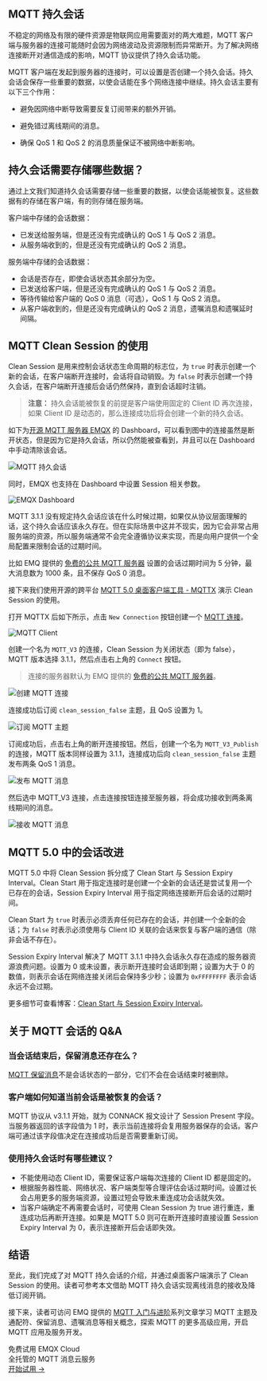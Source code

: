 ## MQTT 持久会话

不稳定的网络及有限的硬件资源是物联网应用需要面对的两大难题，MQTT 客户端与服务器的连接可能随时会因为网络波动及资源限制而异常断开。为了解决网络连接断开对通信造成的影响，MQTT 协议提供了持久会话功能。

MQTT 客户端在发起到服务器的连接时，可以设置是否创建一个持久会话。持久会话会保存一些重要的数据，以使会话能在多个网络连接中继续。持久会话主要有以下三个作用：

- 避免因网络中断导致需要反复订阅带来的额外开销。

- 避免错过离线期间的消息。

- 确保 QoS 1 和 QoS 2 的消息质量保证不被网络中断影响。

 
## 持久会话需要存储哪些数据？

通过上文我们知道持久会话需要存储一些重要的数据，以使会话能被恢复。这些数据有的存储在客户端，有的则存储在服务端。

客户端中存储的会话数据：

- 已发送给服务端，但是还没有完成确认的 QoS 1 与 QoS 2 消息。
- 从服务端收到的，但是还没有完成确认的 QoS 2 消息。

服务端中存储的会话数据：

- 会话是否存在，即使会话状态其余部分为空。
- 已发送给客户端，但是还没有完成确认的 QoS 1 与 QoS 2 消息。
- 等待传输给客户端的 QoS 0 消息（可选），QoS 1 与 QoS 2 消息。
- 从客户端收到的，但是还没有完成确认的 QoS 2 消息，遗嘱消息和遗嘱延时间隔。


## MQTT Clean Session 的使用

Clean Session 是用来控制会话状态生命周期的标志位，为 `true` 时表示创建一个新的会话，在客户端断开连接时，会话将自动销毁。为 `false` 时表示创建一个持久会话，在客户端断开连接后会话仍然保持，直到会话超时注销。

> **注意：** 持久会话能被恢复的前提是客户端使用固定的 Client ID 再次连接，如果 Client ID 是动态的，那么连接成功后将会创建一个新的持久会话。

如下为[开源 MQTT 服务器 EMQX](https://www.emqx.io/zh) 的 Dashboard，可以看到图中的连接虽然是断开状态，但是因为它是持久会话，所以仍然能被查看到，并且可以在 Dashboard 中手动清除该会话。

![MQTT 持久会话](https://assets.emqx.com/images/f5d591b3a7884526efcf595cae23bdbd.png)

同时，EMQX 也支持在 Dashboard 中设置 Session 相关参数。

![EMQX Dashboard](https://assets.emqx.com/images/7bbf34ea3e9cd08b272378be92b9a16c.png)

MQTT 3.1.1 没有规定持久会话应该在什么时候过期，如果仅从协议层面理解的话，这个持久会话应该永久存在。但在实际场景中这并不现实，因为它会非常占用服务端的资源，所以服务端通常不会完全遵循协议来实现，而是向用户提供一个全局配置来限制会话的过期时间。

比如 EMQ 提供的 [免费的公共 MQTT 服务器](https://www.emqx.com/zh/mqtt/public-mqtt5-broker) 设置的会话过期时间为 5 分钟，最大消息数为 1000 条，且不保存 QoS 0 消息。

接下来我们使用开源的跨平台 [MQTT 5.0 桌面客户端工具 - MQTTX](https://mqttx.app/zh) 演示 Clean Session 的使用。

打开 MQTTX 后如下所示，点击 `New Connection` 按钮创建一个 [MQTT 连接](https://www.emqx.com/zh/blog/how-to-set-parameters-when-establishing-an-mqtt-connection)。

![MQTT Client](https://assets.emqx.com/images/c3c89247952538c127839de49a398aec.png)

创建一个名为 `MQTT_V3` 的连接，Clean Session 为关闭状态（即为 false），MQTT 版本选择 3.1.1，然后点击右上角的 `Connect` 按钮。

> 连接的服务器默认为 EMQ 提供的 [免费的公共 MQTT 服务器](https://www.emqx.com/zh/mqtt/public-mqtt5-broker)。

![创建 MQTT 连接](https://assets.emqx.com/images/a0c27c205f63c875cc9b1c9dffd07f9f.png)

连接成功后订阅 `clean_session_false` 主题，且 QoS 设置为 1。

![订阅 MQTT 主题](https://assets.emqx.com/images/68921b7dfd81e33f294f3152b2ebe01d.png)

订阅成功后，点击右上角的断开连接按钮。然后，创建一个名为 `MQTT_V3_Publish` 的连接，MQTT 版本同样设置为 3.1.1，连接成功后向 `clean_session_false` 主题发布两条 QoS 1 消息。

![发布 MQTT 消息](https://assets.emqx.com/images/c73cc02fa8e15af71401996c52d28b8c.png)

然后选中 MQTT_V3 连接，点击连接按钮连接至服务器，将会成功接收到两条离线期间的消息。

![接收 MQTT 消息](https://assets.emqx.com/images/67572dcbbd03f2436d883cc7665e6957.png)


## MQTT 5.0 中的会话改进

MQTT 5.0 中将 Clean Session 拆分成了 Clean Start 与 Session Expiry Interval。Clean Start 用于指定连接时是创建一个全新的会话还是尝试复用一个已存在的会话，Session Expiry Interval 用于指定网络连接断开后会话的过期时间。

Clean Start 为 `true` 时表示必须丢弃任何已存在的会话，并创建一个全新的会话；为 `false` 时表示必须使用与 Client ID 关联的会话来恢复与客户端的通信（除非会话不存在）。

Session Expiry Interval 解决了 MQTT 3.1.1 中持久会话永久存在造成的服务器资源浪费问题。设置为 0 或未设置，表示断开连接时会话即到期；设置为大于 0 的数值，则表示会话在网络连接关闭后会保持多少秒；设置为 `0xFFFFFFFF` 表示会话永远不会过期。

更多细节可查看博客：[Clean Start 与 Session Expiry Interval](https://www.emqx.com/zh/blog/mqtt5-new-feature-clean-start-and-session-expiry-interval)。


## 关于 MQTT 会话的 Q&A

### 当会话结束后，保留消息还存在么？

[MQTT 保留消息](https://www.emqx.com/zh/blog/mqtt5-features-retain-message)不是会话状态的一部分，它们不会在会话结束时被删除。

### 客户端如何知道当前会话是被恢复的会话？

MQTT 协议从 v3.1.1 开始，就为 CONNACK 报文设计了 Session Present 字段。当服务器返回的该字段值为 1 时，表示当前连接将会复用服务器保存的会话。客户端可通过该字段值决定在连接成功后是否需要重新订阅。

### 使用持久会话时有哪些建议？

- 不能使用动态 Client ID，需要保证客户端每次连接的 Client ID 都是固定的。
- 根据服务器性能、网络状况、客户端类型等合理评估会话过期时间。设置过长会占用更多的服务端资源，设置过短会导致未重连成功会话就失效。
- 当客户端确定不再需要会话时，可使用 Clean Session 为 true 进行重连，重连成功后再断开连接。如果是 MQTT 5.0 则可在断开连接时直接设置 Session Expiry Interval 为 0，表示连接断开后会话即失效。

## 结语

至此，我们完成了对 MQTT 持久会话的介绍，并通过桌面客户端演示了 Clean Session 的使用。读者可参考本文借助 MQTT 持久会话实现离线消息的接收及降低订阅开销。

接下来，读者可访问 EMQ 提供的 [MQTT 入门与进阶](https://www.emqx.com/zh/mqtt-guide)系列文章学习 MQTT 主题及通配符、保留消息、遗嘱消息等相关概念，探索 MQTT 的更多高级应用，开启 MQTT 应用及服务开发。


<section class="promotion">
    <div>
        免费试用 EMQX Cloud
        <div class="is-size-14 is-text-normal has-text-weight-normal">全托管的 MQTT 消息云服务</div>
    </div>
    <a href="https://accounts-zh.emqx.com/signup?continue=https://cloud.emqx.com/console/deployments/0?oper=new" class="button is-gradient px-5">开始试用 →</a>
</section>
